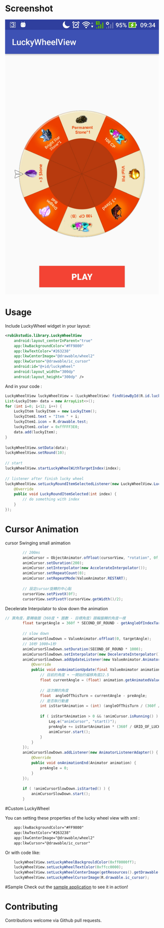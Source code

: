 # Screenshot

![Example Image](Screenshot_20180621-093500.jpg)

# Usage

Include LuckyWheel widget in your layout:

```xml
<rubikstudio.library.LuckyWheelView
    android:layout_centerInParent="true"
    app:lkwBackgroundColor="#FF9800"
    app:lkwTextColor="#263238"
    app:lkwCenterImage="@drawable/wheel2"
    app:lkwCursor="@drawable/ic_cursor"
    android:id="@+id/luckyWheel"
    android:layout_width="300dp"
    android:layout_height="300dp" />
```

And in your code :

```java
LuckyWheelView luckyWheelView = (LuckyWheelView) findViewById(R.id.luckyWheel);
List<LuckyItem> data = new ArrayList<>();
for (int i=0; i<12; i++) {
    LuckyItem luckyItem = new LuckyItem();
    luckyItem1.text = "Item " + i;
    luckyItem1.icon = R.drawable.test;
    luckyItem1.color = 0xffFFF3E0;
    data.add(luckyItem);
}

luckyWheelView.setData(data);
luckyWheelView.setRound(10);

// start
luckyWheelView.startLuckyWheelWithTargetIndex(index);

// listener after finish lucky wheel
luckyWheelView.setLuckyRoundItemSelectedListener(new LuckyWheelView.LuckyRoundItemSelectedListener() {
    @Override
    public void LuckyRoundItemSelected(int index) {
        // do something with index
    }
});
```


# Cursor Animation

cursor Swinging small animation
```java
        // 200ms
        animCursor = ObjectAnimator.ofFloat(cursorView, "rotation", 0f, -30f, 0f);
        animCursor.setDuration(200);
        animCursor.setInterpolator(new AccelerateInterpolator());
        animCursor.setRepeatCount(0);
        animCursor.setRepeatMode(ValueAnimator.RESTART);
        
        // 設定cursor旋轉的中心點
        cursorView.setPivotX(0f);
        cursorView.setPivotY(cursorView.getWidth()/2);
```

Decelerate Interpolator to slow down the animation
```java
// 算角度，要轉幾圈（360度 * 圈數 - 目標角度）跟輪盤轉的角度一樣
        float targetAngle = 360f * SECOND_OF_ROUND - getAngleOfIndexTarget(targetIndex) ;

        // slow down
        animCursorSlowDown = ValueAnimator.ofFloat(0, targetAngle);
        // 10秒 1000=1秒
        animCursorSlowDown.setDuration(SECOND_OF_ROUND * 1000);
        animCursorSlowDown.setInterpolator(new DecelerateInterpolator());
        animCursorSlowDown.addUpdateListener(new ValueAnimator.AnimatorUpdateListener() {
            @Override
            public void onAnimationUpdate(final ValueAnimator animation) {
                // 目前的角度 + 一開始的偏移角度22.5
                float currentAngle = (float) animation.getAnimatedValue() + ((360f / GRID_OF_LUCKY_WHEEL) / 2);

                // 這次轉的角度
                float  angleOfThisTurn = currentAngle - preAngle;
                // 是否執行動畫
                int isStartAnimation = (int) (angleOfThisTurn / (360f / GRID_OF_LUCKY_WHEEL));

                if ( isStartAnimation > 0 && !animCursor.isRunning() ) {
                    Log.e("animCursor", "start()");
                    preAngle += isStartAnimation * (360f / GRID_OF_LUCKY_WHEEL);
                    animCursor.start();
                }
            }
        });
        animCursorSlowDown.addListener(new AnimatorListenerAdapter() {
            @Override
            public void onAnimationEnd(Animator animation) {
                preAngle = 0;
            }
        });

        if ( !animCursorSlowDown.isStarted() ) {
            animCursorSlowDown.start();
        }
```

#Custom LuckyWheel

You can setting these properties of the lucky wheel view with xml :
```xml
    app:lkwBackgroundColor="#FF9800"
    app:lkwTextColor="#263238"
    app:lkwCenterImage="@drawable/wheel2"
    app:lkwCursor="@drawable/ic_cursor"
```

Or with code like:
```java
    luckyWheelView.setLuckyWheelBackgrouldColor(0xff0000ff);
    luckyWheelView.setLuckyWheelTextColor(0xffcc0000);
    luckyWheelView.setLuckyWheelCenterImage(getResources().getDrawable(R.drawable.icon));
    luckyWheelView.setLuckyWheelCursorImage(R.drawable.ic_cursor);
```

#Sample
Check out the [sample application](https://github.com/thanhniencung/LuckyWheel/blob/master/app/src/main/java/com/ryan/luckywheel/MainActivity.java) to see it in action!

# Contributing
Contributions welcome via Github pull requests.




